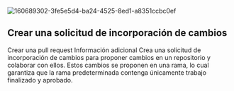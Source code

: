 
![160689302-3fe5e5d4-ba24-4525-8ed1-a8351ccbc0ef](https://user-images.githubusercontent.com/20666190/192562082-b9e5bf78-9027-40b4-bd11-a5cfa69c53fc.png)

## Crear una solicitud de incorporación de cambios
Crear una pull request
Información adicional
Crea una solicitud de incorporación de cambios para proponer cambios en un repositorio y colaborar con ellos. Estos cambios se proponen en una rama, lo cual garantiza que la rama predeterminada contenga únicamente trabajo finalizado y aprobado.
